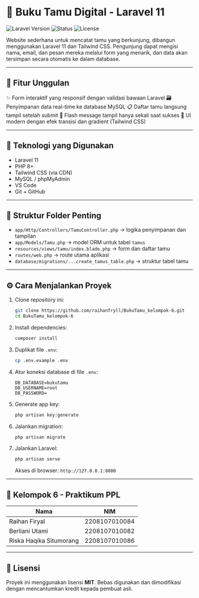 # 📘 Buku Tamu Digital - Laravel 11

![Laravel Version](https://img.shields.io/badge/Laravel-11-red)
![Status](https://img.shields.io/badge/status-active-brightgreen)
![License](https://img.shields.io/badge/license-MIT-blue)


Website sederhana untuk mencatat tamu yang berkunjung, dibangun menggunakan Laravel 11 dan Tailwind CSS. Pengunjung dapat mengisi nama, email, dan pesan mereka melalui form yang menarik, dan data akan tersimpan secara otomatis ke dalam database.

---

## 🚀 Fitur Unggulan

✨ Form interaktif yang responsif dengan validasi bawaan Laravel
🗃️ Penyimpanan data real-time ke database MySQL
📋 Daftar tamu langsung tampil setelah submit
🔔 Flash message tampil hanya sekali saat sukses
🎨 UI modern dengan efek transisi dan gradient (Tailwind CSS)

---

## 🧱 Teknologi yang Digunakan

* Laravel 11
* PHP 8+
* Tailwind CSS (via CDN)
* MySQL / phpMyAdmin
* VS Code
* Git + GitHub

---

## 📂 Struktur Folder Penting

* `app/Http/Controllers/TamuController.php` → logika penyimpanan dan tampilan
* `app/Models/Tamu.php` → model ORM untuk tabel `tamus`
* `resources/views/tamu/index.blade.php` → form dan daftar tamu
* `routes/web.php` → route utama aplikasi
* `database/migrations/...create_tamus_table.php` → struktur tabel tamu

---

## ⚙️ Cara Menjalankan Proyek

1. Clone repository ini:

   ```bash
   git clone https://github.com/raihanfryll/BukuTamu_kelompok-6.git
   cd BukuTamu_kelompok-6
   ```

2. Install dependencies:

   ```bash
   composer install
   ```

3. Duplikat file `.env`:

   ```bash
   cp .env.example .env
   ```

4. Atur koneksi database di file `.env`:

   ```env
   DB_DATABASE=bukutamu
   DB_USERNAME=root
   DB_PASSWORD=
   ```

5. Generate app key:

   ```bash
   php artisan key:generate
   ```

6. Jalankan migration:

   ```bash
   php artisan migrate
   ```

7. Jalankan Laravel:

   ```bash
   php artisan serve
   ```

   Akses di browser: `http://127.0.0.1:8000`

---


## 👥 Kelompok 6 - Praktikum PPL

| Nama                    | NIM           |
| ----------------------- | ------------- |
| Raihan Firyal           | 2208107010084 |
| Berliani Utami          | 2208107010082 |
| Riska Haqika Situmorang | 2208107010086 |

---

## 📄 Lisensi

Proyek ini menggunakan lisensi **MIT**. Bebas digunakan dan dimodifikasi dengan mencantumkan kredit kepada pembuat asli.


